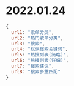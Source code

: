 # 2022.01.24

```javascript
{
  url1: "歌单分类",
  url2: "热门歌单分类",
  url3: "搜索",
  url4: "默认搜索关键词",
  url5: "热搜列表(简略)",
  url6: "热搜列表(详细)",
  url7: "搜索建议",
  url8: "搜索多重匹配"
}
```
